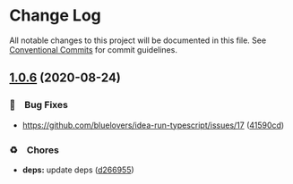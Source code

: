 # Change Log

All notable changes to this project will be documented in this file.
See [Conventional Commits](https://conventionalcommits.org) for commit guidelines.

## [1.0.6](https://github.com/bluelovers/ws-esm-ts-node/compare/esm-node@1.0.5...esm-node@1.0.6) (2020-08-24)


### 🐛　Bug Fixes

* https://github.com/bluelovers/idea-run-typescript/issues/17 ([41590cd](https://github.com/bluelovers/ws-esm-ts-node/commit/41590cdeebcb20b1b55c54140cfeb042bd6abb39))


### ♻️　Chores

* **deps:** update deps ([d266955](https://github.com/bluelovers/ws-esm-ts-node/commit/d2669552123e583eca8d15cb8737216873324b7a))
